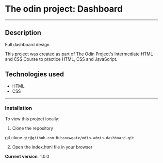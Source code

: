 # The odin project: Dashboard
---
## Description
Full dashboard design.

This project was created as part of [The Odin Project's](https://www.theodinproject.com/ "Go to The Odin Project")
Intermediate HTML and CSS Course to practice HTML, CSS and JavaScript.

## Technologies used
- HTML
- CSS

---
### Installation
To view this project locally:
1. Clone the repository

git clone `git@github.com:Rubsnewgate/odin-admin-dashboard.git`

2. Open the index.html file in your browser

**Current version**: 1.0.0